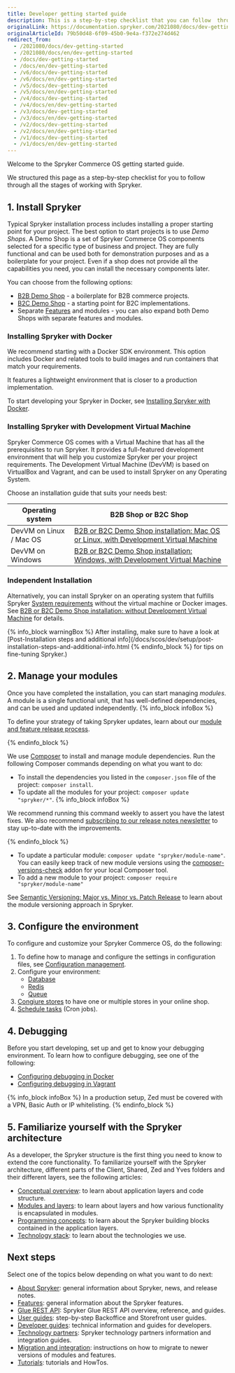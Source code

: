 ```yaml
---
title: Developer getting started guide
description: This is a step-by-step checklist that you can follow  through all the stages of working with Spryker.
originalLink: https://documentation.spryker.com/2021080/docs/dev-getting-started
originalArticleId: 79b50d48-6f09-45b0-9e4a-f372e274d462
redirect_from:
  - /2021080/docs/dev-getting-started
  - /2021080/docs/en/dev-getting-started
  - /docs/dev-getting-started
  - /docs/en/dev-getting-started
  - /v6/docs/dev-getting-started
  - /v6/docs/en/dev-getting-started
  - /v5/docs/dev-getting-started
  - /v5/docs/en/dev-getting-started
  - /v4/docs/dev-getting-started
  - /v4/docs/en/dev-getting-started
  - /v3/docs/dev-getting-started
  - /v3/docs/en/dev-getting-started
  - /v2/docs/dev-getting-started
  - /v2/docs/en/dev-getting-started
  - /v1/docs/dev-getting-started
  - /v1/docs/en/dev-getting-started
---
```


Welcome to the Spryker Commerce OS getting started guide.

We structured this page as a step-by-step checklist for you to follow through all the stages of working with Spryker.

## 1. Install Spryker

Typical Spryker installation process includes installing a proper starting point for your project. The best option to start projects is to use *Demo Shops*. A Demo Shop is a set of Spryker Commerce OS components selected for a specific type of business and project. They are fully functional and can be used both for demonstration purposes and as a boilerplate for your project. Even if a shop does not provide all the capabilities you need, you can install the necessary components later.

You can choose from the following options:

* [B2B Demo Shop](/docs/scos/user/intro-to-spryker//b2b-suite.html) - a boilerplate for B2B commerce projects.
* [B2C Demo Shop](/docs/scos/user/intro-to-spryker/b2c-suite.html) - a starting point for B2C implementations.
* Separate [Features](/docs/scos/dev/features/{{site.version}}/overview-of-the-feature-guides.html) and modules - you can also expand both Demo Shops with separate features and modules.

### Installing Spryker with Docker
We recommend starting with a Docker SDK environment. This option includes Docker and related tools to build images and run containers that match your requirements.

It features a lightweight environment that is closer to a production implementation.

To start developing your Spryker in Docker, see [Installing Spryker with Docker](/docs/scos/dev/setup/installing-spryker-with-docker/installing-spryker-with-docker.html).

### Installing Spryker with Development Virtual Machine

Spryker Commerce OS comes with a Virtual Machine that has all the prerequisites to run Spryker. It provides a full-featured development environment that will help you customize Spryker per your project requirements. The Development Virtual Machine (DevVM) is based on VirtualBox and Vagrant, and can be used to install Spryker on any Operating System.

Choose an installation guide that suits your needs best:


| Operating system | B2B Shop or B2C Shop |
| --- | --- |
| DevVM on Linux / Mac OS | [B2B or B2C Demo Shop installation: Mac OS or Linux, with Development Virtual Machine](/docs/scos/dev/setup/installing-spryker-with-vagrant/b2b-or-b2c-demo-shop-installation-mac-os-or-linux-with-development-virtual-machine.html) |
| DevVM on Windows | [B2B or B2C Demo Shop installation: Windows, with Development Virtual Machine](/docs/scos/dev/setup/installing-spryker-with-vagrant/b2b-or-b2c-demo-shop-installation-windows-with-development-virtual-machine.html) |

### Independent Installation
Alternatively, you can install Spryker on an operating system that fulfills Spryker [System requirements](/docs/scos/dev/setup/system-requirements.html) without the virtual machine or Docker images. See [B2B or B2C Demo Shop installation: without Development Virtual Machine](/docs/scos/dev/setup/installing-spryker-with-vagrant/b2b-or-b2c-demo-shop-installation-without-development-virtual-machine.html) for details.

{% info_block warningBox %}
After installing, make sure to have a look at [Post-Installation steps and additional info](/docs/scos/dev/setup/post-installation-steps-and-additional-info.html
{% endinfo_block %} for tips on fine-tuning Spryker.)

## 2. Manage your modules

Once you have completed the installation, you can start managing *modules*. A module is a single functional unit, that has well-defined dependencies, and can be used and updated independently.
{% info_block infoBox %}

To define your strategy of taking Spryker updates, learn about our [module and feature release process](/docs/scos/user/intro-to-spryker/spryker-release-process.html).

{% endinfo_block %}

We use [Composer](/docs/scos/dev/setup/composer.html) to install and manage module dependencies.
Run the following Composer commands depending on what you want to do:
* To install the dependencies you listed in the `composer.json` file of the project: `composer install`.
*  To update all the modules for your project: `composer update "spryker/*"`.
{% info_block infoBox %}

We recommend running this command weekly to assert you have the latest fixes. We also recommend [subscribing to our release notes newsletter](https://now.spryker.com/release-notes) to stay up-to-date with the improvements.

{% endinfo_block %}
*  To update a particular module: `composer update "spryker/module-name"`. You can easily keep track of new module versions using the [composer-versions-check](https://github.com/Soullivaneuh/composer-versions-check) addon for your local Composer tool.
*  To add a new module to your project: `composer require "spryker/module-name"`

See [Semantic Versioning: Major vs. Minor vs. Patch Release](/docs/scos/dev/architecture/module-api/semantic-versioning-major-vs.-minor-vs.-patch-release.html) to learn about the module versioning approach in Spryker.


## 3. Configure the environment

To configure and customize your Spryker Commerce OS, do the following:

1. To define how to manage and configure the settings in configuration files, see [Configuration management](/docs/scos/dev/back-end-development/zed/data-manipulation/configuration-management.html).
2. Configure your environment:
    *   [Database](/docs/scos/dev/developer-guides/{{page.version}}/installation/configuring-the-database-server.html)
    *   [Redis](/docs/scos/dev/developer-guides/{{page.version}}/installation/redis-configuration.html)
    <!---*   [ElasticSearch](/docs/scos/dev/back-end-development/zed/data-manipulation/data-interaction/search/configuring-elasticsearch.html)-->
    *   [Queue](/docs/scos/dev/back-end-development/data-manipulation/queue/queue.html)
3. [Congiure stores](/docs/scos/dev/tutorials-and-howtos/{{page.version}}/howtos/howto-set-up-multiple-stores.html#configure-stores) to have one or multiple stores in your online shop.
4. [Schedule tasks](/docs/scos/dev/back-end-development/cronjobs/cronjob-scheduling.html) (Cron jobs).
<!---4. Move to the maintenance mode-->

## 4. Debugging

Before you start developing, set up and get to know your debugging environment. To learn how to configure debugging, see one of the following:
* [Configuring debugging in Docker](/docs/scos/dev/the-docker-sdk/configuring-debugging-in-docker.html)
* [Configuring debugging in Vagrant](/docs/scos/dev/setup/installing-spryker-with-vagrant/debugger/configuring-debugging-in-vagrant.html)

{% info_block infoBox %}
In a production setup, Zed must be covered with a VPN, Basic Auth or IP whitelisting.
{% endinfo_block %}

## 5. Familiarize yourself with the Spryker architecture

As a developer, the Spryker structure is the first thing you need to know to extend the core functionality. To familiarize yourself with the Spryker architecture, different parts of the Client, Shared, Zed and Yves folders and their different layers, see the following articles:

* [Conceptual overview](/docs/scos/dev/architecture/conceptual-overview.html): to learn about application layers and code structure.
* [Modules and layers](/docs/scos/dev/architecture/modules-and-layers.html): to learn about layers and how various functionality is encapsulated in modules.
* [Programming concepts](/docs/scos/dev/architecture/programming-concepts.html): to learn about the Spryker building blocks contained in the application layers.
* [Technology stack](/docs/scos/dev/architecture/technology-stack.html): to learn about the technologies we use.

<!---* Introduction to navigating the folder structure, main concepts and namespacing.
* The project directory
* The OS directories-->

<!---## Step 5: The Development Virtual Machine

Get to know the parts of the Spryker Development Virtual Machine with which we ship the Spryker Commerce OS so that you have a pre-configured and ready to go stack.

* What is the Spryker DevVM (Development Virtual Machine) and why do we need it?
* Main Structure
* Technology Stack: Linux distribution, PHP, Postgres, MySQL, ES, Redis, Queue, Jenkins-->



## Next steps

Select one of the topics below depending on what you want to do next:

* [About Spryker](/docs/scos/user/intro-to-spryker/about-spryker.html): general information about Spryker, news, and release notes.
* [Features](/docs/scos/dev/features/{{page.version}}/overview-of-the-feature-guides.html): general information about the Spryker features.
* [Glue REST API](/docs/scos/dev/glue-api-guides/{{page.version}}/glue-rest-api.html): Spryker Glue REST API overview, reference, and guides.
* [User guides](/docs/scos/user/user-guides/{{page.version}}/about-user-guides.html): step-by-step Backoffice and Storefront user guides.
* [Developer guides](/docs/scos/dev/developer-guides/{{page.version}}/overview-of-the-developer-guides.html): technical information and guides for developers.
* [Technology partners](/docs/scos/dev/technology-partners/{{page.version}}/technology-partner-integration.html): Spryker technology partners information and integration guides.
* [Migration and integration](/docs/scos/dev/migration-and-integration/{{page.version}}/about-migration-and-integration-guides.html): instructions on how to migrate to newer versions of modules and features.
* [Tutorials](/docs/scos/dev/tutorials-and-howtos/{{page.version}}/about-tutorials.html): tutorials and HowTos.
